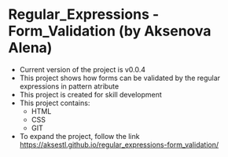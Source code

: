 # Regular_Expressions - Form_Validation (by Aksenova Alena)
* Сurrent version of the project is v0.0.4
* This project shows how forms can be validated by the regular expressions in pattern atribute
* This project is created for skill development
* This project contains:
    * HTML
    * CSS
    * GIT 
* To expand the project, follow the link https://aksestl.github.io/regular_expressions-form_validation/
